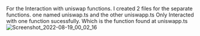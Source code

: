 For the Interaction with uniswap functions. I created 2 files for the separate functions. one named uniswap.ts and the other uniswapp.ts
Only Interacted with one function sucessfully. Which is the function found at uniswapp.ts
![Screenshot_2022-08-19_00_02_16](https://user-images.githubusercontent.com/61045265/185510565-42184bd8-5710-4457-b4fa-b8a92ce83c45.png)
